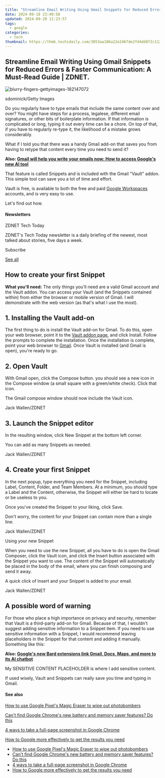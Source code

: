 ```yaml
---
title: "Streamline Email Writing Using Gmail Snippets for Reduced Errors & Faster Communication: A Must-Read Guide | ZDNET."
date: 2024-09-18 23:49:58
updated: 2024-09-20 11:23:57
tags:
  - google
categories:
  - tech
thumbnail: https://thmb.techidaily.com/3053aa186a22e246fde2fd4dd8f2c112e4536c6f6daea88caa002eae0f563142.jpg
---
```


## Streamline Email Writing Using Gmail Snippets for Reduced Errors & Faster Communication: A Must-Read Guide | ZDNET.

![blurry-fingers-gettyimages-182147072](https://www.zdnet.com/a/img/resize/9fe144d928b44a2b7db00dd2fc8c06d53511ec61/2023/09/19/5f64ebea-311d-44a0-abb8-b32fe7b1ae6c/blurry-fingers-gettyimages-182147072.jpg?auto=webp&width=1280)

sdominick/Getty Images

Do you regularly have to type emails that include the same content over and over? You might have steps for a process, legalese, different email signatures, or other bits of boilerplate information. If that information is complicated or long, typing it out every time can be a chore. On top of that, if you have to regularly re-type it, the likelihood of a mistake grows considerably.

What if I told you that there was a handy Gmail add-on that saves you from having to retype that content every time you need to send it? 

**Also: [Gmail will help you write your emails now: How to access Google's new AI tool](https://www.zdnet.com/article/gmail-will-help-you-write-your-emails-now-how-to-access-googles-new-ai-tool/)**

That feature is called Snippets and is included with the Gmail "Vault" addon. This simple tool can save you a lot of time and effort. 

Vault is free, is available to both the free and paid [Google Workspaces](https://www.zdnet.com/article/google-introduces-11-new-security-features-for-workspace-some-ai-powered/) accounts, and is very easy to use.

Let's find out how.

#### Newsletters

ZDNET Tech Today

ZDNET's Tech Today newsletter is a daily briefing of the newest, most talked about stories, five days a week.

 Subscribe

[See all](https://www.zdnet.com/newsletters/)

## How to create your first Snippet

**What you'll need:** The only things you'll need are a valid Gmail account and the Vault addon. You can access your Vault (and the Snippets contained within) from either the browser or mobile version of Gmail. I will demonstrate with the web version (as that's what I use the most).

## 1\. Installing the Vault add-on

The first thing to do is install the Vault add-on for Gmail. To do this, open your web browser, point it to the [Vault addon page](https://workspace.google.com/marketplace/app/vault/740264277609), and click Install. Follow the prompts to complete the installation. Once the installation is complete, point your web browser to [Gmail](https://mail.google.com/mail/u/0/). Once Vault is installed (and Gmail is open), you're ready to go.

## 2\. Open Vault

With Gmail open, click the Compose button. you should see a new icon in the Compose window (a small square with a green/white check). Click that icon.

The Gmail compose window should now include the Vault icon.

Jack Wallen/ZDNET

## 3\. Launch the Snippet editor

In the resulting window, click New Snippet at the bottom left corner.

You can add as many Snippets as needed.

Jack Wallen/ZDNET

## 4\. Create your first Snippet

In the next popup, type everything you need for the Snippet, including Label, Content, Folder, and Team Members. At a minimum, you should type a Label and the Content, otherwise, the Snippet will either be hard to locate or be useless to you.

Once you've created the Snippet to your liking, click Save.

Don't worry, the content for your Snippet can contain more than a single line.

Jack Wallen/ZDNET

Using your new Snippet

When you need to use the new Snippet, all you have to do is open the Gmail Composer, click the Vault icon, and click the Insert button associated with the Snippet you want to use. The content of the Snippet will automatically be placed in the body of the email, where you can finish composing and send it away.

A quick click of Insert and your Snippet is added to your email.

Jack Wallen/ZDNET

## A possible word of warning

For those who place a high importance on privacy and security, remember that Vault is a third-party add-on for Gmail. Because of that, I wouldn't suggest adding sensitive information to a Snippet item. If you need to use sensitive information with a Snippet, I would recommend leaving placeholders in the Snippet for that content and adding it manually. Something like this:

**Also: [Google's new Bard extensions link Gmail, Docs, Maps, and more to its AI chatbot](https://www.zdnet.com/article/google-unveils-bard-extensions-to-integrate-ai-with-gmail-docs-maps-and-more/)**

My SENSITIVE CONTENT PLACEHOLDER is where I add sensitive content.

If used wisely, Vault and Snippets can really save you time and typing in Gmail.

#### See also

[How to use Google Pixel's Magic Eraser to wipe out photobombers](https://www.zdnet.com/article/how-to-use-magic-eraser-on-the-google-pixel/ "How to use Google Pixel's Magic Eraser to wipe out photobombers")

[Can't find Google Chrome's new battery and memory saver features? Do this](https://www.zdnet.com/article/cant-find-google-chromes-new-battery-and-memory-saver-features-do-this/ "Can't find Google Chrome's new battery and memory saver features? Do this")

[4 ways to take a full-page screenshot in Google Chrome](https://www.zdnet.com/article/how-to-take-a-full-page-screenshot-in-google-chrome/ "4 ways to take a full-page screenshot in Google Chrome")

[How to Google more effectively to get the results you need](https://www.zdnet.com/article/how-to-use-google-search-more-effectively-to-get-the-results-you-need/ "How to Google more effectively to get the results you need")

* [How to use Google Pixel's Magic Eraser to wipe out photobombers](https://www.zdnet.com/article/how-to-use-magic-eraser-on-the-google-pixel/ "How to use Google Pixel's Magic Eraser to wipe out photobombers")
* [Can't find Google Chrome's new battery and memory saver features? Do this](https://www.zdnet.com/article/cant-find-google-chromes-new-battery-and-memory-saver-features-do-this/ "Can't find Google Chrome's new battery and memory saver features? Do this")
* [4 ways to take a full-page screenshot in Google Chrome](https://www.zdnet.com/article/how-to-take-a-full-page-screenshot-in-google-chrome/ "4 ways to take a full-page screenshot in Google Chrome")
* [How to Google more effectively to get the results you need](https://www.zdnet.com/article/how-to-use-google-search-more-effectively-to-get-the-results-you-need/ "How to Google more effectively to get the results you need")

<ins class="adsbygoogle"
     style="display:block"
     data-ad-format="autorelaxed"
     data-ad-client="ca-pub-7571918770474297"
     data-ad-slot="1223367746"></ins>



<ins class="adsbygoogle"
     style="display:block"
     data-ad-client="ca-pub-7571918770474297"
     data-ad-slot="8358498916"
     data-ad-format="auto"
     data-full-width-responsive="true"></ins>
